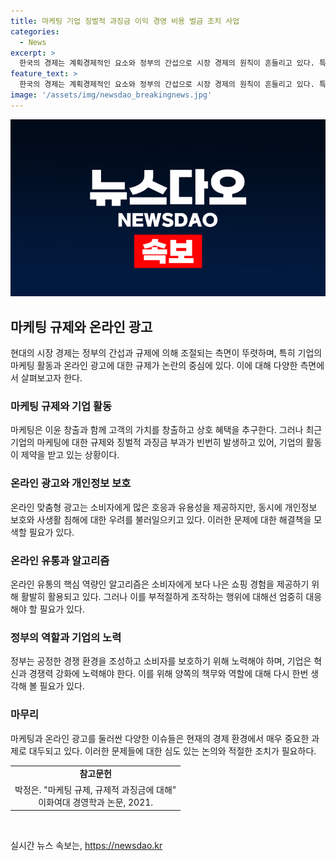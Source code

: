 ```yaml
---
title: 마케팅 기업 징벌적 과징금 이익 경영 비용 벌금 조치 사업
categories:
  - News
excerpt: >
  한국의 경제는 계획경제적인 요소와 정부의 간섭으로 시장 경제의 원칙이 흔들리고 있다. 특히 기업의 마케팅 활동에 대한 규제와 과징금 부과가 증가하며, 온라인 플랫폼 기업들의 광고와 알고리즘에 대한 논란도 증가하고 있다. 이에 대해 공정거래위원회의 규제 정도와 기업의 자유를 어떻게 균형있게 유지할지에 대한 논의가 필요하다. 소비자 보호와 시장 경제의 활성화에 대한 관심을 고려할 때, 기업과 정부 간의 균형있는 협력이 중요하다.
feature_text: >
  한국의 경제는 계획경제적인 요소와 정부의 간섭으로 시장 경제의 원칙이 흔들리고 있다. 특히 기업의 마케팅 활동에 대한 규제와 과징금 부과가 증가하며, 온라인 플랫폼 기업들의 광고와 알고리즘에 대한 논란도 증가하고 있다. 이에 대해 공정거래위원회의 규제 정도와 기업의 자유를 어떻게 균형있게 유지할지에 대한 논의가 필요하다. 소비자 보호와 시장 경제의 활성화에 대한 관심을 고려할 때, 기업과 정부 간의 균형있는 협력이 중요하다.
image: '/assets/img/newsdao_breakingnews.jpg'
---
```


<p><img src="/assets/img/newsdao_breakingnews.jpg" alt="implanttips 속보" /></p>

<h2 data-ke-size="size26">마케팅 규제와 온라인 광고</h2>

<p data-ke-size="size16">현대의 시장 경제는 정부의 간섭과 규제에 의해 조절되는 측면이 뚜렷하며, 특히 기업의 마케팅 활동과 온라인 광고에 대한 규제가 논란의 중심에 있다. 이에 대해 다양한 측면에서 살펴보고자 한다.</p>

<h3>마케팅 규제와 기업 활동</h3>

<p data-ke-size="size16">마케팅은 이윤 창출과 함께 고객의 가치를 창출하고 상호 혜택을 추구한다. 그러나 최근 기업의 마케팅에 대한 규제와 징벌적 과징금 부과가 빈번히 발생하고 있어, 기업의 활동이 제약을 받고 있는 상황이다.</p>

<h3>온라인 광고와 개인정보 보호</h3>

<p data-ke-size="size16">온라인 맞춤형 광고는 소비자에게 많은 호응과 유용성을 제공하지만, 동시에 개인정보 보호와 사생활 침해에 대한 우려를 불러일으키고 있다. 이러한 문제에 대한 해결책을 모색할 필요가 있다.</p>

<h3>온라인 유통과 알고리즘</h3>

<p data-ke-size="size16">온라인 유통의 핵심 역량인 알고리즘은 소비자에게 보다 나은 쇼핑 경험을 제공하기 위해 활발히 활용되고 있다. 그러나 이를 부적절하게 조작하는 행위에 대해선 엄중히 대응해야 할 필요가 있다.</p>

<h3>정부의 역할과 기업의 노력</h3>

<p data-ke-size="size16">정부는 공정한 경쟁 환경을 조성하고 소비자를 보호하기 위해 노력해야 하며, 기업은 혁신과 경쟁력 강화에 노력해야 한다. 이를 위해 양쪽의 책무와 역할에 대해 다시 한번 생각해 볼 필요가 있다.</p>

<h3>마무리</h3>

<p data-ke-size="size16">마케팅과 온라인 광고를 둘러싼 다양한 이슈들은 현재의 경제 환경에서 매우 중요한 과제로 대두되고 있다. 이러한 문제들에 대한 심도 있는 논의와 적절한 조치가 필요하다.</p>

<table>
<tbody>
<tr>
<td style="text-align: center; height: 17px;"><b>참고문헌</b></td>
</tr>
<tr>
<td style="text-align: center; height: 17px;">박정은. "마케팅 규제, 규제적 과징금에 대해"<br>이화여대 경영학과 논문, 2021.</td>
</tr>
</tbody>
</table>

<p data-ke-size="size16">&nbsp;</p>
실시간 뉴스 속보는, <a href="https://newsdao.kr" rel="dofollow">https://newsdao.kr</a>


